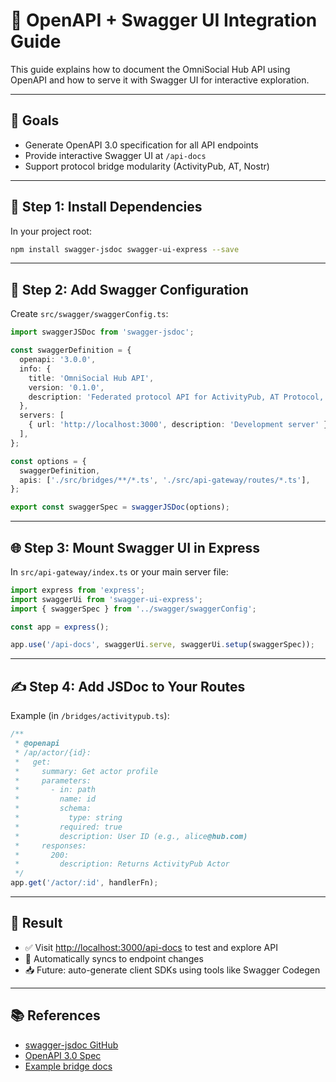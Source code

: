 # 📘 OpenAPI + Swagger UI Integration Guide

This guide explains how to document the OmniSocial Hub API using OpenAPI and how to serve it with Swagger UI for interactive exploration.

---

## 📌 Goals

- Generate OpenAPI 3.0 specification for all API endpoints
- Provide interactive Swagger UI at `/api-docs`
- Support protocol bridge modularity (ActivityPub, AT, Nostr)

---

## 🔧 Step 1: Install Dependencies

In your project root:

```bash
npm install swagger-jsdoc swagger-ui-express --save
```

---

## 📝 Step 2: Add Swagger Configuration

Create `src/swagger/swaggerConfig.ts`:

```ts
import swaggerJSDoc from 'swagger-jsdoc';

const swaggerDefinition = {
  openapi: '3.0.0',
  info: {
    title: 'OmniSocial Hub API',
    version: '0.1.0',
    description: 'Federated protocol API for ActivityPub, AT Protocol, Nostr and more.'
  },
  servers: [
    { url: 'http://localhost:3000', description: 'Development server' }
  ],
};

const options = {
  swaggerDefinition,
  apis: ['./src/bridges/**/*.ts', './src/api-gateway/routes/*.ts'],
};

export const swaggerSpec = swaggerJSDoc(options);
```

---

## 🌐 Step 3: Mount Swagger UI in Express

In `src/api-gateway/index.ts` or your main server file:

```ts
import express from 'express';
import swaggerUi from 'swagger-ui-express';
import { swaggerSpec } from '../swagger/swaggerConfig';

const app = express();

app.use('/api-docs', swaggerUi.serve, swaggerUi.setup(swaggerSpec));
```

---

## ✍️ Step 4: Add JSDoc to Your Routes

Example (in `/bridges/activitypub.ts`):

```ts
/**
 * @openapi
 * /ap/actor/{id}:
 *   get:
 *     summary: Get actor profile
 *     parameters:
 *       - in: path
 *         name: id
 *         schema:
 *           type: string
 *         required: true
 *         description: User ID (e.g., alice@hub.com)
 *     responses:
 *       200:
 *         description: Returns ActivityPub Actor
 */
app.get('/actor/:id', handlerFn);
```

---

## 🚀 Result

- ✅ Visit [http://localhost:3000/api-docs](http://localhost:3000/api-docs) to test and explore API
- 🔁 Automatically syncs to endpoint changes
- 📥 Future: auto-generate client SDKs using tools like Swagger Codegen

---

## 📚 References

- [swagger-jsdoc GitHub](https://github.com/Surnet/swagger-jsdoc)
- [OpenAPI 3.0 Spec](https://swagger.io/specification/)
- [Example bridge docs](../docs/protocols/)

